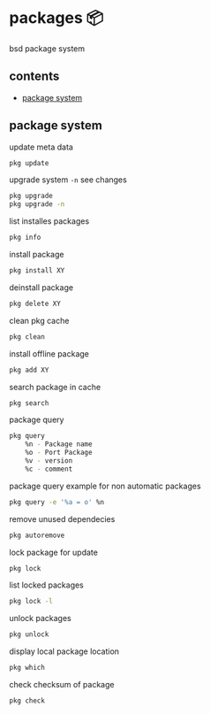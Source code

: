 <!-- omit in toc -->
# packages 📦

bsd package system

<!-- omit in toc -->
## contents

- [package system](#package-system)

## package system

update meta data

```sh
pkg update
```

upgrade system `-n` see changes

```sh
pkg upgrade
pkg upgrade -n                      
```

list installes packages

```sh
pkg info
```

install package

```sh
pkg install XY
```

deinstall package

```sh
pkg delete XY
```  

clean pkg cache

```sh
pkg clean 
```

install offline package

```sh
pkg add XY 
```

search package in cache

```sh
pkg search 
```

package query

```sh
pkg query
    %n - Package name
    %o - Port Package
    %v - version
    %c - comment
```

package query example for non automatic packages

```sh
pkg query -e '%a = o' %n
```

remove unused dependecies

```sh
pkg autoremove
 ```

lock package for update

```sh
pkg lock
```

list locked packages

```sh
pkg lock -l             
```

unlock packages

```sh
pkg unlock
```

display local package location

```sh
pkg which
```

check checksum of package

```sh
pkg check
```
